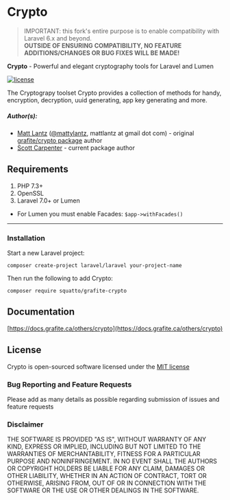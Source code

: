 # Crypto

> IMPORTANT: this fork's entire purpose is to enable compatibility with Laravel 6.x and beyond.  
> **OUTSIDE OF ENSURING COMPATIBILITY, NO FEATURE ADDITIONS/CHANGES OR BUG FIXES WILL BE MADE!**

**Crypto** - Powerful and elegant cryptography tools for Laravel and Lumen

[![license](https://img.shields.io/github/license/mashape/apistatus.svg)](https://packagist.org/packages/squatto/grafite-crypto)

The Cryptograpy toolset Crypto provides a collection of methods for handy, encryption, decryption, uuid generating, app key generating and more.

##### Author(s):
* [Matt Lantz](https://github.com/mlantz) ([@mattylantz](http://twitter.com/mattylantz), mattlantz at gmail dot com) - original [grafite/crypto package](https://packagist.org/packages/grafite/crypto) author
* [Scott Carpenter](https://github.com/squatto) - current package author

## Requirements

1. PHP 7.3+
2. OpenSSL
3. Laravel 7.0+ or Lumen

* For Lumen you must enable Facades: `$app->withFacades()`

----

### Installation

Start a new Laravel project:
```shell script
composer create-project laravel/laravel your-project-name
```

Then run the following to add Crypto:
```shell script
composer require squatto/grafite-crypto
```

## Documentation

[https://docs.grafite.ca/others/crypto](https://docs.grafite.ca/others/crypto)

## License
Crypto is open-sourced software licensed under the [MIT license](http://opensource.org/licenses/MIT)

### Bug Reporting and Feature Requests
Please add as many details as possible regarding submission of issues and feature requests

### Disclaimer
THE SOFTWARE IS PROVIDED "AS IS", WITHOUT WARRANTY OF ANY KIND, EXPRESS OR IMPLIED, INCLUDING BUT NOT LIMITED TO THE WARRANTIES OF MERCHANTABILITY, FITNESS FOR A PARTICULAR PURPOSE AND NONINFRINGEMENT. IN NO EVENT SHALL THE AUTHORS OR COPYRIGHT HOLDERS BE LIABLE FOR ANY CLAIM, DAMAGES OR OTHER LIABILITY, WHETHER IN AN ACTION OF CONTRACT, TORT OR OTHERWISE, ARISING FROM, OUT OF OR IN CONNECTION WITH THE SOFTWARE OR THE USE OR OTHER DEALINGS IN THE SOFTWARE.
